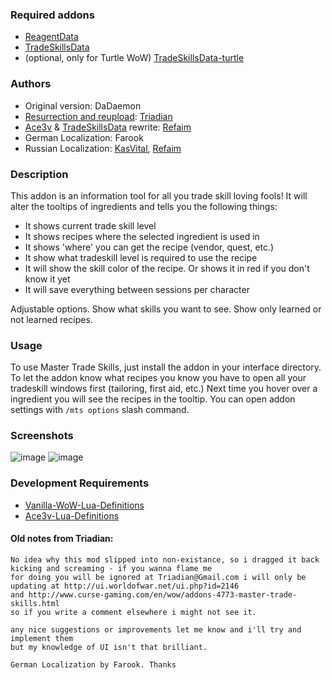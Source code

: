 ### Required addons
- [ReagentData](https://github.com/refaim/ReagentData)
- [TradeSkillsData](https://github.com/refaim/TradeSkillsData)
- (optional, only for Turtle WoW) [TradeSkillsData-turtle](https://github.com/refaim/TradeSkillsData-turtle)

### Authors
- Original version: DaDaemon
- [Resurrection and reupload](https://www.curseforge.com/wow/addons/project-2618): [Triadian](https://github.com/Triadian)
- [Ace3v](https://github.com/laytya/Ace3v/) & [TradeSkillsData](https://github.com/refaim/TradeSkillsData) rewrite: [Refaim](https://github.com/refaim)
- German Localization: Farook
- Russian Localization: [KasVital](https://github.com/KasVital), [Refaim](https://github.com/refaim)

### Description
This addon is an information tool for all you trade skill loving fools! It will alter the tooltips of ingredients and tells you the following things:

- It shows current trade skill level
- It shows recipes where the selected ingredient is used in
- It shows 'where' you can get the recipe (vendor, quest, etc.)
- It show what tradeskill level is required to use the recipe
- It will show the skill color of the recipe. Or shows it in red if you don't know it yet
- It will save everything between sessions per character

Adjustable options. Show what skills you want to see. Show only learned or not learned recipes.

### Usage
To use Master Trade Skills, just install the addon in your interface directory. To let the addon know what recipes you know you have to open all your tradeskill windows first (tailoring, first aid, etc.) Next time you hover over a ingredient you will see the recipes in the tooltip.
You can open addon settings with `/mts options` slash command.

### Screenshots
![image](https://user-images.githubusercontent.com/55476/201141874-13224580-1b57-4ff0-b0c6-a06d16b7b660.png)
![image](https://user-images.githubusercontent.com/55476/201142016-4d313b42-0f62-44a5-960b-c0fd049a31bf.png)

### Development Requirements
- [Vanilla-WoW-Lua-Definitions](https://github.com/refaim/Vanilla-WoW-Lua-Definitions)
- [Ace3v-Lua-Definitions](https://github.com/refaim/Ace3v-Lua-Definitions)

#### Old notes from Triadian:
```
No idea why this mod slipped into non-existance, so i dragged it back kicking and screaming - if you wanna flame me
for doing you will be ignored at Triadian@Gmail.com i will only be updating at http://ui.worldofwar.net/ui.php?id=2146
and http://www.curse-gaming.com/en/wow/addons-4773-master-trade-skills.html
so if you write a comment elsewhere i might not see it.

any nice suggestions or improvements let me know and i'll try and implement them
but my knowledge of UI isn't that brilliant.

German Localization by Farook. Thanks
```
